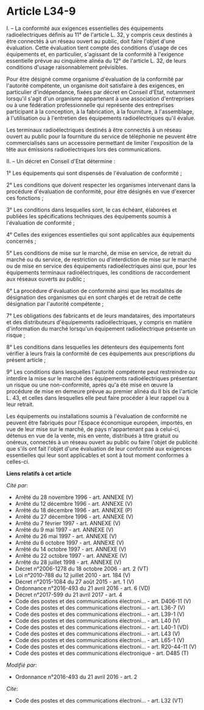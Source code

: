 # Article L34-9

I. – La conformité aux exigences essentielles des équipements radioélectriques définis au 11° de l'article L. 32, y compris
ceux destinés à être connectés à un réseau ouvert au public, doit faire l'objet d'une évaluation. Cette évaluation tient
compte des conditions d'usage de ces équipements et, en particulier, s'agissant de la conformité à l'exigence essentielle
prévue au cinquième alinéa du 12° de l'article L. 32, de leurs conditions d'usage raisonnablement prévisibles.

Pour être désigné comme organisme d'évaluation de la conformité par l'autorité compétente, un organisme doit satisfaire à des
exigences, en particulier d'indépendance, fixées par décret en Conseil d'Etat, notamment lorsqu'il s'agit d'un organisme
appartenant à une association d'entreprises ou à une fédération professionnelle qui représente des entreprises participant à
la conception, à la fabrication, à la fourniture, à l'assemblage, à l'utilisation ou à l'entretien des équipements
radioélectriques qu'il évalue.

Les terminaux radioélectriques destinés à être connectés à un réseau ouvert au public pour la fourniture du service de
téléphonie ne peuvent être commercialisés sans un accessoire permettant de limiter l'exposition de la tête aux émissions
radioélectriques lors des communications.

II. – Un décret en Conseil d'Etat détermine :

1° Les équipements qui sont dispensés de l'évaluation de conformité ;

2° Les conditions que doivent respecter les organismes intervenant dans la procédure d'évaluation de conformité, pour être
désignés en vue d'exercer ces fonctions ;

3° Les conditions dans lesquelles sont, le cas échéant, élaborées et publiées les spécifications techniques des équipements
soumis à l'évaluation de conformité ;

4° Celles des exigences essentielles qui sont applicables aux équipements concernés ;

5° Les conditions de mise sur le marché, de mise en service, de retrait du marché ou du service, de restriction ou
d'interdiction de mise sur le marché ou de mise en service des équipements radioélectriques ainsi que, pour les équipements
terminaux radioélectriques, les conditions de raccordement aux réseaux ouverts au public ;

6° La procédure d'évaluation de conformité ainsi que les modalités de désignation des organismes qui en sont chargés et de
retrait de cette désignation par l'autorité compétente ;

7° Les obligations des fabricants et de leurs mandataires, des importateurs et des distributeurs d'équipements
radioélectriques, y compris en matière d'information du marché lorsqu'un équipement radioélectrique présente un risque ;

8° Les conditions dans lesquelles les détenteurs des équipements font vérifier à leurs frais la conformité de ces équipements
aux prescriptions du présent article ;

9° Les conditions dans lesquelles l'autorité compétente peut restreindre ou interdire la mise sur le marché des équipements
radioélectriques présentant un risque ou une non-conformité, après qu'a été mise en œuvre la procédure de mise en demeure
prévue au premier alinéa du II bis de l'article L. 43, et celles dans lesquelles elle peut faire procéder à leur rappel ou à
leur retrait.

Les équipements ou installations soumis à l'évaluation de conformité ne peuvent être fabriqués pour l'Espace économique
européen, importés, en vue de leur mise sur le marché, de pays n'appartenant pas à celui-ci, détenus en vue de la vente, mis
en vente, distribués à titre gratuit ou onéreux, connectés à un réseau ouvert au public ou faire l'objet de publicité que
s'ils ont fait l'objet d'une évaluation de leur conformité aux exigences essentielles qui leur sont applicables et sont à
tout moment conformes à celles-ci.

**Liens relatifs à cet article**

_Cité par_:

  - Arrêté du 28 novembre 1996 - art. ANNEXE (V)
  - Arrêté du 12 décembre 1996 - art. ANNEXE (V)
  - Arrêté du 18 décembre 1996 - art. ANNEXE (P)
  - Arrêté du 27 décembre 1996 - art. ANNEXE (V)
  - Arrêté du 7 février 1997 - art. ANNEXE (V)
  - Arrêté du 9 mai 1997 - art. ANNEXE (V)
  - Arrêté du 26 mai 1997 - art. ANNEXE (V)
  - Arrêté du 6 octobre 1997 - art. ANNEXE (V)
  - Arrêté du 14 octobre 1997 - art. ANNEXE (V)
  - Arrêté du 22 octobre 1997 - art. ANNEXE (V)
  - Arrêté du 28 juillet 1998 - art. ANNEXE (V)
  - Décret n°2006-1278 du 18 octobre 2006 - art. 2 (VT)
  - Loi n°2010-788 du 12 juillet 2010 - art. 184 (V)
  - Décret n°2015-1084 du 27 août 2015 - art. 1 (V)
  - Ordonnance n°2016-493 du 21 avril 2016 - art. 6 (VD)
  - Décret n°2017-599 du 21 avril 2017 - art. 4
  - Code des postes et des communications électroni... - art. D406-11 (V)
  - Code des postes et des communications électroni... - art. L36-7 (V)
  - Code des postes et des communications électroni... - art. L39-1 (V)
  - Code des postes et des communications électroni... - art. L40 (V)
  - Code des postes et des communications électroni... - art. L40-1 (VD)
  - Code des postes et des communications électroni... - art. L43 (V)
  - Code des postes et des communications électroni... - art. L65-1 (V)
  - Code des postes et des communications électroni... - art. R20-44-11 (V)
  - Code des postes et des communications électronique - art. D485 (T)

_Modifié par_:

  - Ordonnance n°2016-493 du 21 avril 2016 - art. 2

_Cite_:

  - Code des postes et des communications électroni... - art. L32 (VT)

